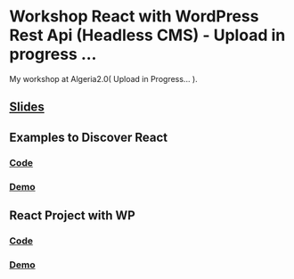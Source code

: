 # Workshop React with WordPress Rest Api (Headless CMS) - Upload in progress ...  

My workshop at Algeria2.0( Upload in Progress... ).

## [Slides](./Slides.pdf)

## Examples to Discover React

### [Code](./DiscoverReact-Examples/)

### [Demo](./DiscoverReact-Examples/)

## React Project with WP

### [Code](./ReactWP/)

### [Demo](https://aladindev.com/Workshop-React-WordpressRestApi/)